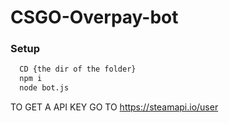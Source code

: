 # CSGO-Overpay-bot

### Setup

```BASH
  CD {the dir of the folder}
  npm i
  node bot.js
```

TO GET A API KEY GO TO https://steamapi.io/user
